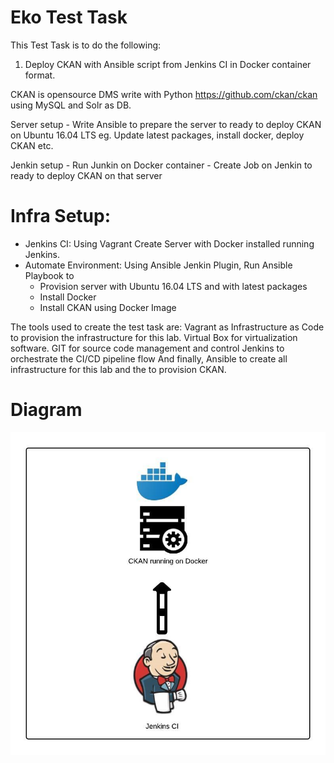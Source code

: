 # Eko Test Task
This Test Task is to do the following: 

1. Deploy CKAN with Ansible script from Jenkins CI in Docker container format.

CKAN is opensource DMS write with Python https://github.com/ckan/ckan using MySQL and Solr as DB. 

Server setup
	- Write Ansible to prepare the server to ready to deploy CKAN on Ubuntu 16.04 LTS eg. Update latest packages, install docker, deploy CKAN etc.
	
Jenkin setup
	- Run Junkin on Docker container
	- Create Job on Jenkin to ready to deploy CKAN on that server


# Infra Setup:  
- Jenkins CI: Using Vagrant Create Server with Docker installed running Jenkins.
- Automate Environment: Using Ansible Jenkin Plugin, Run Ansible Playbook to
	- Provision server with Ubuntu 16.04 LTS and with latest packages
	- Install Docker
 	- Install CKAN using Docker Image

The tools used to create the test task are:
Vagrant as Infrastructure as Code to provision the infrastructure for this lab.
Virtual Box for virtualization software.
GIT for source code management and control
Jenkins to orchestrate the CI/CD pipeline flow
And finally, Ansible to create all infrastructure for this lab and the to provision CKAN.


# Diagram

![picture](https://github.com/fahadjafferi/ekotesttask/blob/master/EKO%20Test%20Task.jpeg)
